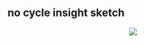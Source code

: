 ## no cycle insight sketch

<p align="center">
  <img src="https://user-images.githubusercontent.com/39179946/210772343-ba9b4218-d266-4c1f-b588-35279f11cc7f.jpg"/>
</p>
